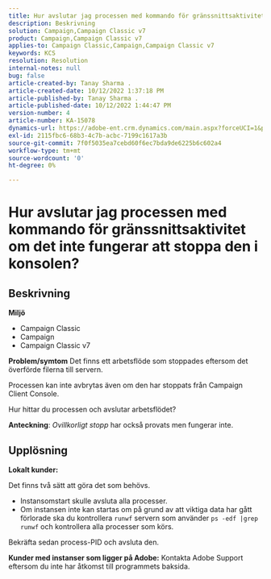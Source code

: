 ```yaml
---
title: Hur avslutar jag processen med kommando för gränssnittsaktivitet om det inte fungerar att stoppa den i konsolen?
description: Beskrivning
solution: Campaign,Campaign Classic v7
product: Campaign,Campaign Classic v7
applies-to: Campaign Classic,Campaign,Campaign Classic v7
keywords: KCS
resolution: Resolution
internal-notes: null
bug: false
article-created-by: Tanay Sharma .
article-created-date: 10/12/2022 1:37:18 PM
article-published-by: Tanay Sharma .
article-published-date: 10/12/2022 1:44:47 PM
version-number: 4
article-number: KA-15078
dynamics-url: https://adobe-ent.crm.dynamics.com/main.aspx?forceUCI=1&pagetype=entityrecord&etn=knowledgearticle&id=873dc8f7-324a-ed11-bba2-0022480868ff
exl-id: 2115fbc6-68b3-4c7b-acbc-7199c1617a3b
source-git-commit: 7f0f5035ea7cebd60f6ec7bda9de6225b6c602a4
workflow-type: tm+mt
source-wordcount: '0'
ht-degree: 0%

---
```


# Hur avslutar jag processen med kommando för gränssnittsaktivitet om det inte fungerar att stoppa den i konsolen?

## Beskrivning

<b>Miljö</b>
- Campaign Classic
- Campaign
- Campaign Classic v7



<b>Problem/symtom</b>
Det finns ett arbetsflöde som stoppades eftersom det överförde filerna till servern.

Processen kan inte avbrytas även om den har stoppats från Campaign Client Console.

Hur hittar du processen och avslutar arbetsflödet?

<b>Anteckning</b>: *Ovillkorligt stopp* har också provats men fungerar inte.


## Upplösning


<b>Lokalt</b><b> kunder:</b>

Det finns två sätt att göra det som behövs.

- Instansomstart skulle avsluta alla processer.
- Om instansen inte kan startas om på grund av att viktiga data har gått förlorade ska du kontrollera `runwf` servern som använder `ps -edf |grep runwf` och kontrollera alla processer som körs.


Bekräfta sedan process-PID och avsluta den.

<b>Kunder med instanser som ligger på Adobe:</b> Kontakta Adobe Support eftersom du inte har åtkomst till programmets baksida.

